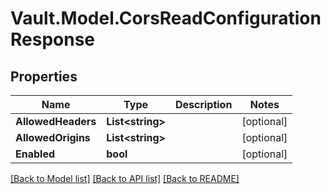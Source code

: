 # Vault.Model.CorsReadConfigurationResponse

## Properties

Name | Type | Description | Notes
------------ | ------------- | ------------- | -------------
**AllowedHeaders** | **List&lt;string&gt;** |  | [optional] 
**AllowedOrigins** | **List&lt;string&gt;** |  | [optional] 
**Enabled** | **bool** |  | [optional] 

[[Back to Model list]](../README.md#documentation-for-models) [[Back to API list]](../README.md#documentation-for-api-endpoints) [[Back to README]](../README.md)

